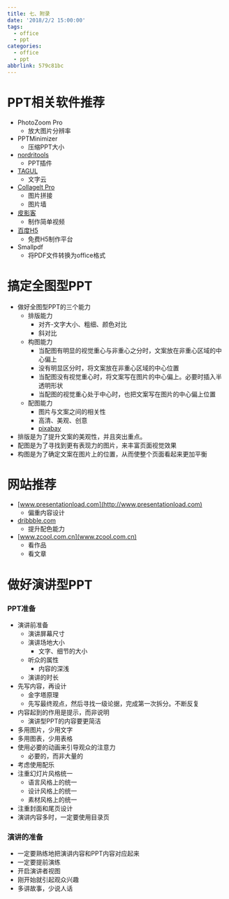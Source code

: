 ```yaml
---
title: 七、附录
date: '2018/2/2 15:00:00'
tags:
  - office
  - ppt
categories:
  - office
  - ppt
abbrlink: 579c81bc
---
```

# PPT相关软件推荐

* PhotoZoom Pro
    * 放大图片分辨率
* PPTMinimizer
    * 压缩PPT大小
* [nordritools](http://www.nordritools.com)
    * PPT插件
* [TAGUL](https://wordart.com/)
    * 文字云
* [Collagelt Pro](http://www.collageitfree.com/)
    * 图片拼接
    * 图片墙
* [皮影客](http://www.piyingke.com/)
    * 制作简单视频
* [百度H5](https://h5.baidu.com)
    * 免费H5制作平台
* Smallpdf
    * 将PDF文件转换为office格式

# 搞定全图型PPT
* 做好全图型PPT的三个能力
    * 排版能力
        * 对齐-文字大小、粗细、颜色对比
        * 斜对比
    * 构图能力
        * 当配图有明显的视觉重心与非重心之分时，文案放在非重心区域的中心偏上
        * 没有明显区分时，将文案放在非重心区域的中心位置
        * 当配图没有视觉重心时，将文案写在图片的中心偏上。必要时插入半透明形状
        * 当配图的视觉重心处于中心时，也把文案写在图片的中心偏上位置
    * 配图能力
        * 图片与文案之间的相关性
        * 高清、美观、创意
        * [pixabay](https://pixabay.co)
* 排版是为了提升文案的美观性，并且突出重点。
* 配图是为了寻找到更有表现力的图片，来丰富页面视觉效果
* 构图是为了确定文案在图片上的位置，从而使整个页面看起来更加平衡


# 网站推荐
* [www.presentationload.com](http://www.presentationload.com)
    * 偏重内容设计
* [dribbble.com](http://dribbble.com)
    * 提升配色能力
* [www.zcool.com.cn](www.zcool.com.cn)
    * 看作品
    * 看文章

# 做好演讲型PPT
### PPT准备
* 演讲前准备
    * 演讲屏幕尺寸
    * 演讲场地大小
        * 文字、细节的大小
    * 听众的属性
        * 内容的深浅
    * 演讲的时长
* 先写内容，再设计
    * 金字塔原理
    * 先写最终观点，然后寻找一级论据，完成第一次拆分。不断反复
* 内容起到的作用是提示，而非说明
    * 演讲型PPT的内容要更简洁
* 多用图片，少用文字
* 多用图表，少用表格
* 使用必要的动画来引导观众的注意力
    * 必要的，而非大量的
* 考虑使用配乐
* 注重幻灯片风格统一
    * 语言风格上的统一
    * 设计风格上的统一
    * 素材风格上的统一
* 注重封面和尾页设计
* 演讲内容多时，一定要使用目录页

### 演讲的准备

* 一定要熟练地把演讲内容和PPT内容对应起来
* 一定要提前演练
* 开启演讲者视图
* 刚开始就引起观众兴趣
* 多讲故事，少说人话